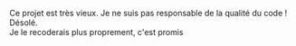 Ce projet est très vieux. Je ne suis pas responsable de la qualité du code ! Désolé.  
Je le recoderais plus proprement, c'est promis
